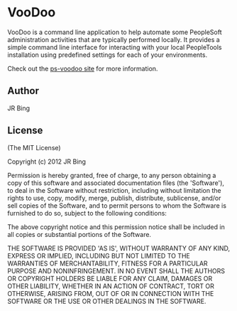 VooDoo
===========

VooDoo is a command line application to help automate some PeopleSoft
administration activities that are typically performed locally. It
provides a simple command line interface for interacting with your local
PeopleTools installation using predefined settings for each of your
environments.

Check out the [ps-voodoo site](http://psadm.in/voodoo/about)
for more information.


Author
------
JR Bing

License
-------

(The MIT License) 

Copyright (c) 2012 JR Bing

Permission is hereby granted, free of charge, to any person obtaining
a copy of this software and associated documentation files (the
'Software'), to deal in the Software without restriction, including
without limitation the rights to use, copy, modify, merge, publish,
distribute, sublicense, and/or sell copies of the Software, and to
permit persons to whom the Software is furnished to do so, subject to
the following conditions:

The above copyright notice and this permission notice shall be included
in all copies or substantial portions of the Software.

THE SOFTWARE IS PROVIDED 'AS IS', WITHOUT WARRANTY OF ANY KIND,
EXPRESS OR IMPLIED, INCLUDING BUT NOT LIMITED TO THE WARRANTIES OF
MERCHANTABILITY, FITNESS FOR A PARTICULAR PURPOSE AND NONINFRINGEMENT.
IN NO EVENT SHALL THE AUTHORS OR COPYRIGHT HOLDERS BE LIABLE FOR ANY
CLAIM, DAMAGES OR OTHER LIABILITY, WHETHER IN AN ACTION OF CONTRACT,
TORT OR OTHERWISE, ARISING FROM, OUT OF OR IN CONNECTION WITH THE
SOFTWARE OR THE USE OR OTHER DEALINGS IN THE SOFTWARE.
